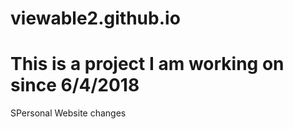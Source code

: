 # viewable2.github.io

<h1>This is a project I am working on since 6/4/2018<br></h1>
<p>SPersonal Website changes<br></p>
